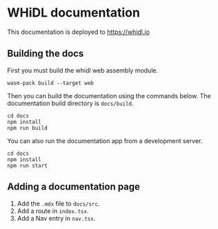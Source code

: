 # WHiDL documentation

This documentation is deployed to https://whidl.io

## Building the docs

First you must build the whidl web assembly module.

```
wasm-pack build --target web
```

Then you can build the documentation using the commands below. The documentation
build directory is `docs/build`.

```
cd docs
npm install
npm run build
```

You can also run the documentation app from a development server.

```
cd docs
npm install
npm run start
```

## Adding a documentation page

1. Add the `.mdx` file to `docs/src`.
2. Add a route in `index.tsx`.
3. Add a Nav entry in `nav.tsx`.

